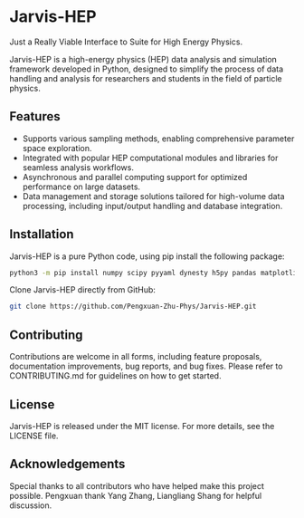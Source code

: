 # Jarvis-HEP
Just a Really Viable Interface to Suite for High Energy Physics. 

Jarvis-HEP is a high-energy physics (HEP) data analysis and simulation framework developed in Python, designed to simplify the process of data handling and analysis for researchers and students in the field of particle physics.

## Features

- Supports various sampling methods, enabling comprehensive parameter space exploration.
- Integrated with popular HEP computational modules and libraries for seamless analysis workflows.
- Asynchronous and parallel computing support for optimized performance on large datasets.
- Data management and storage solutions tailored for high-volume data processing, including input/output handling and database integration.

## Installation
Jarvis-HEP is a pure Python code, using pip install the following package:

```bash
python3 -m pip install numpy scipy pyyaml dynesty h5py pandas matplotlib pyhf networkx xslha pyslha xmltodict shapely emoji prettytable aiofiles sqlalchemy loguru 
```

Clone Jarvis-HEP directly from GitHub:

```bash
git clone https://github.com/Pengxuan-Zhu-Phys/Jarvis-HEP.git
```

## Contributing
Contributions are welcome in all forms, including feature proposals, documentation improvements, bug reports, and bug fixes. Please refer to CONTRIBUTING.md for guidelines on how to get started.

## License
Jarvis-HEP is released under the MIT license. For more details, see the LICENSE file.

## Acknowledgements
Special thanks to all contributors who have helped make this project possible.
    Pengxuan thank Yang Zhang, Liangliang Shang for helpful discussion. 
